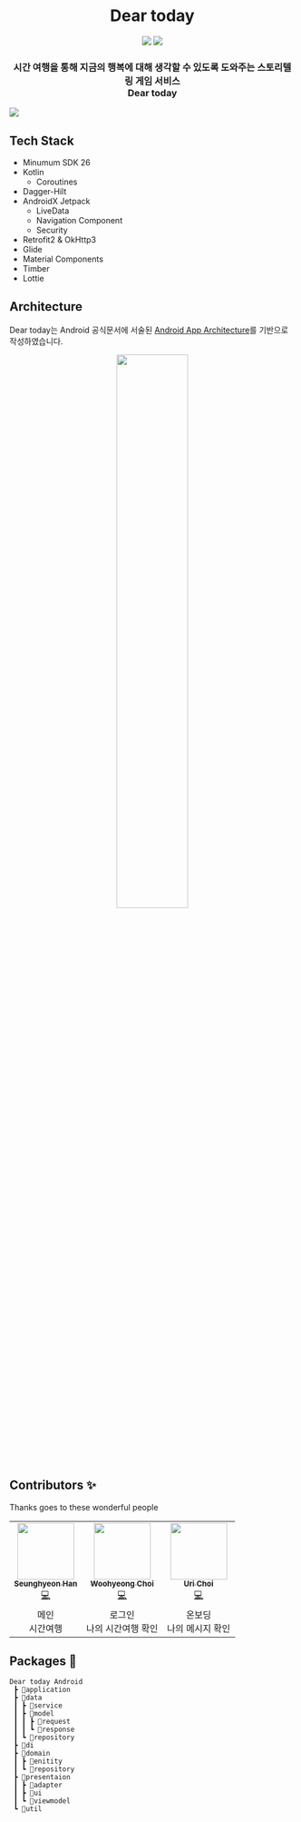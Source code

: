 <h1 align="center">Dear today</h1>

<p align="center">
    <img src="https://img.shields.io/badge/Kotlin-1.6.10-7F52FF?style=for-the-badge&logo=Kotlin&logoColor=white"/>
    <img src="https://img.shields.io/badge/all_contributors-3-orange.svg?style=for-the-badge"/>
</p>

<p align="center">
	<h3 align="center">
		시간 여행을 통해 지금의 행복에 대해 생각할 수 있도록 도와주는 스토리텔링 게임 서비스<br>Dear today
	</h3>	
	<img src="https://user-images.githubusercontent.com/81508084/178636838-310b9640-d0d7-41c1-9d37-b5e5a7349e6f.png" />

</p>

<h2>Tech Stack</h2>

- Minumum SDK 26
- Kotlin
    - Coroutines
- Dagger-Hilt
- AndroidX Jetpack
    - LiveData
    - Navigation Component
    - Security
- Retrofit2 & OkHttp3
- Glide
- Material Components
- Timber
- Lottie

<h2>Architecture</h2>

Dear today는 Android 공식문서에 서술된 [Android App Architecture](https://developer.android.com/topic/architecture#recommended-app-arch)를 기반으로 작성하였습니다.

<p align="center">
  <img src="https://developer.android.com/topic/libraries/architecture/images/mad-arch-overview.png" width="50%"/>
</p>


## Contributors ✨

Thanks goes to these wonderful people

<!-- ALL-CONTRIBUTORS-LIST:START - Do not remove or modify this section -->
<!-- prettier-ignore-start -->
<!-- markdownlint-disable -->
<table>
  <tr>
    <td align="center"><a href="http://github.com/hansh0101"><img src="https://avatars.githubusercontent.com/u/81508084?v=4" width="100px;" alt=""/><br /><sub><b>Seunghyeon Han</b></sub></a><br /><a href="https://github.com/TeamDearToday/Deartoday-Android/commits?author=hansh0101" title="Code">💻</a></td>
    <td align="center"><a href="https://github.com/dn7638"><img src="https://avatars.githubusercontent.com/u/48896148?v=4" width="100px;" alt=""/><br /><sub><b>Woohyeong Choi</b></sub></a><br /><a href="https://github.com/TeamDearToday/Deartoday-Android/commits?author=dn7638" title="Code">💻</a></td>
    <td align="center"><a href="https://github.com/uxri"><img src="https://avatars.githubusercontent.com/u/102457223?v=4" width="100px;" at=""/><br /><sub><b>Uri Choi</b></sub></a><br /><a href="https://github.com/TeamDearToday/Deartoday-Android/commits?author=uxri" title="Code">💻</a></td>
  </tr>
    <tr>
    <td align="center">메인<br>시간여행</td>
    <td align="center">로그인<br>나의 시간여행 확인</td>
    <td align="center">온보딩<br>나의 메시지 확인</td>
  </tr>
</table>

<!-- markdownlint-restore -->
<!-- prettier-ignore-end -->

<!-- ALL-CONTRIBUTORS-LIST:END -->


## Packages 📁

```
Dear today Android
 ┣ 📂application
 ┣ 📂data
 ┃ ┣ 📂service
 ┃ ┣ 📂model
 ┃ ┃ ┣ 📂request
 ┃ ┃ ┗ 📂response
 ┃ ┗ 📂repository
 ┣ 📂di
 ┣ 📂domain
 ┃ ┣ 📂enitity
 ┃ ┗ 📂repository
 ┣ 📂presentaion
 ┃ ┣ 📂adapter
 ┃ ┣ 📂ui
 ┃ ┗ 📂viewmodel
 ┗ 📂util
```
